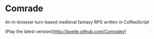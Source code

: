 # Comrade

An in-browser turn-based medieval fantasy RPG written in CoffeeScript

(Play the latest version)[http://lavelle.github.com/Comrade/]
